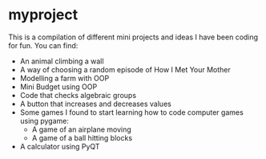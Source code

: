 # myproject
This is a compilation of different mini projects and ideas I have been coding for fun. 
You can find:
- An animal climbing a wall
- A way of choosing a random episode of How I Met Your Mother
- Modelling a farm with OOP
- Mini Budget using OOP
- Code that checks algebraic groups
- A button that increases and decreases values
- Some games I found to start learning how to code computer games using pygame:
    - A game of an airplane moving
    - A game of a ball hitting blocks
- A calculator using PyQT
